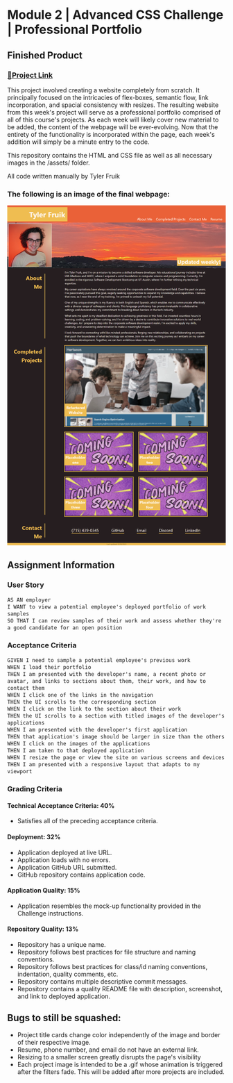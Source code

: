 # Module 2 | Advanced CSS Challenge | Professional Portfolio

## Finished Product

### [🔗Project Link](https://tylerfruik.github.io/Portfolio/)
This project involved creating a website completely from scratch. It principally focused on the intricacies of flex-boxes, semantic flow, link incorporation, and spacial consistency with resizes.
The resulting website from this week's project will serve as a professional portfolio comprised of all of this course's projects.
As each week will likely cover new material to be added, the content of the webpage will be ever-evolving.  Now that the entirety of the functionality is incorporated within the page, each week's addition will simply be a minute entry to the code.

This repository contains the HTML and CSS file as well as all necessary images in the /assets/ folder.

All code written manually by Tyler Fruik

### The following is an image of the final webpage:
![Image URL](https://github.com/TylerFruik/Portfolio/blob/main/assets/images/Webpage%20View%20Sept28.png)

## Assignment Information

### User Story
```
AS AN employer
I WANT to view a potential employee's deployed portfolio of work samples
SO THAT I can review samples of their work and assess whether they're a good candidate for an open position
```

### Acceptance Criteria
```
GIVEN I need to sample a potential employee's previous work
WHEN I load their portfolio
THEN I am presented with the developer's name, a recent photo or avatar, and links to sections about them, their work, and how to contact them
WHEN I click one of the links in the navigation
THEN the UI scrolls to the corresponding section
WHEN I click on the link to the section about their work
THEN the UI scrolls to a section with titled images of the developer's applications
WHEN I am presented with the developer's first application
THEN that application's image should be larger in size than the others
WHEN I click on the images of the applications
THEN I am taken to that deployed application
WHEN I resize the page or view the site on various screens and devices
THEN I am presented with a responsive layout that adapts to my viewport
```

### Grading Criteria

#### Technical Acceptance Criteria: 40%
- Satisfies all of the preceding acceptance criteria.

#### Deployment: 32%
- Application deployed at live URL.
- Application loads with no errors.
- Application GitHub URL submitted.
- GitHub repository contains application code.

#### Application Quality: 15%
- Application resembles the mock-up functionality provided in the Challenge instructions.

#### Repository Quality: 13%
- Repository has a unique name.
- Repository follows best practices for file structure and naming conventions.
- Repository follows best practices for class/id naming conventions, indentation, quality comments, etc.
- Repository contains multiple descriptive commit messages.
- Repository contains a quality README file with description, screenshot, and link to deployed application.


## Bugs to still be squashed:
- Project title cards change color independently of the image and border of their respective image.
- Resume, phone number, and email do not have an external link.
- Resizing to a smaller screen greatly disrupts the page's visibility
- Each project image is intended to be a .gif whose animation is triggered after the filters fade. This will be added after more projects are included.
